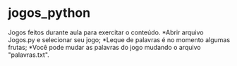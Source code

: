 # jogos_python
Jogos feitos durante aula para exercitar o conteúdo.
*Abrir arquivo Jogos.py e selecionar seu jogo;
*Leque de palavras é no momento algumas frutas;
*Você pode mudar as palavras do jogo mudando o arquivo "palavras.txt".
